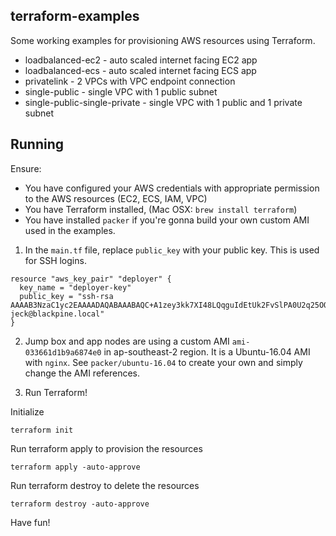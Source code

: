 ## terraform-examples

Some working  examples for provisioning AWS resources using Terraform.

* loadbalanced-ec2 -  auto scaled internet facing EC2 app
* loadbalanced-ecs -  auto scaled internet facing ECS app
* privatelink -  2 VPCs with VPC endpoint connection
* single-public -  single VPC with 1 public subnet
* single-public-single-private - single VPC with 1 public and 1 private subnet


## Running
Ensure:
* You have configured your AWS credentials with appropriate permission to the AWS resources (EC2, ECS, IAM, VPC)
* You have Terraform installed, (Mac OSX: `brew install terraform`)
* You have installed `packer` if you're gonna build your own custom AMI used in the examples.

1. In the `main.tf` file, replace `public_key` with your public key. This is used for SSH logins.
```
resource "aws_key_pair" "deployer" {
  key_name = "deployer-key"
  public_key = "ssh-rsa AAAAB3NzaC1yc2EAAAADAQABAAABAQC+A1zey3kk7XI48LQqguIdEtUk2FvSlPA0U2q25OORSXd6OUoUYNFTfaZ5EsFqpW7kH2/tlwolaqbPvsh3ASFY2Y8AIVrXonkIDY3XpSLdb12ijLcg9XNAMrBnN6OZ9arY5b/0gS9+o7ebhMnV4+6HA5m7jzz5a2o/SH5f6v5EjngX19Hqbvpa1/vzVSO+gQK3ERflPLGhnZdoy+OwnAyjkaKMwbOilXzYJrUDPj9PXP52p474LZHGeSGgcx0HIGyp58d4Lp41J/8bPoEW0hhyzuTZlQdg+z0KnvSF1INcrQqQTEfTn5mETuhdECw+v8qQNXmhjaMB+q8h6tI/LbLv jeck@blackpine.local"
}
```

2. Jump box and app nodes are using a custom AMI `ami-033661d1b9a6874e0` in ap-southeast-2 region. 
It is a Ubuntu-16.04 AMI with `nginx`. See `packer/ubuntu-16.04` to create your own and simply change
the AMI references.

3. Run Terraform!

Initialize
```
terraform init
```
Run terraform apply to provision the resources
```
terraform apply -auto-approve
```
Run terraform destroy to delete the resources
```
terraform destroy -auto-approve
```

Have fun!
